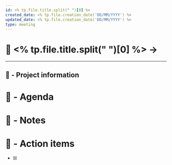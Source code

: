 ```yaml
---
id: <% tp.file.title.split(" ")[0] %>
created_date: <% tp.file.creation_date('DD/MM/YYYY') %>
updated_date: <% tp.file.creation_date('DD/MM/YYYY') %>
type: meeting
---
```


# 🚀  <% tp.file.title.split(" ")[0] %> -> 

---
## 📢 - Project information


# 📅 - Agenda


# 📝 - Notes


# 💠 - Action items
- [x] 

